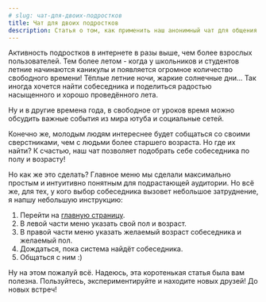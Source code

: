```yaml
---
# slug: чат-для-двоих-подростков
title: Чат для двоих подростков
description: Статья о том, как применить наш анонимный чат для общения двоих подростков. Разбираемся с выбором собеседника по полу и возрасту.
---
```


Активность подростков в интернете в разы выше, чем более взрослых пользователей. Тем более летом - когда у школьников и студентов летние начинаются каникулы и появляется огромное количество свободного времени! Тёплые летние ночи, жаркие солнечные дни... Так иногда хочется найти собеседника и поделиться радостью насыщенного и хорошо проведённого лета.

Ну и в другие времена года, в свободное от уроков время можно обсудить важные события из мира ютуба и социальные сетей.

Конечно же, молодым людям интереснее будет собщаться со своими сверстниками, чем с людьми более старшего возраста. Но где их найти? К счастью, наш чат позволяет подобрать себе собеседника по полу и возрасту!

Но как же это сделать? Главное меню мы сделали максимально простым и интуитивно понятным для подрастающей аудитории. Но всё же, для тех, у кого выбор собеседника вызовет небольшое затруднение, я напшу небольшую инструкцию:

1. Перейти на [главную страницу](/).
2. В левой части меню указать свой пол и возраст.
3. В правой части меню указать желаемый возраст собеседника и желаемый пол.
4. Дождаться, пока система найдёт собеседника.
5. Общаться с ним :)

Ну на этом пожалуй всё. Надеюсь, эта коротенькая статья была вам полезна. Пользуйтесь, экспериментируйте и находите новых друзей! До новых встреч!
